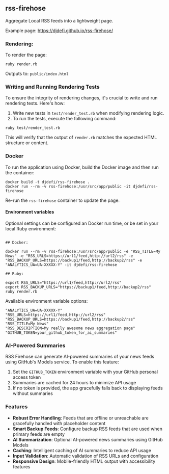 ## rss-firehose

Aggregate Local RSS feeds into a lightweight page.

Example page: https://djdefi.github.io/rss-firehose/

### Rendering:

To render the page:

```
ruby render.rb
```

Outputs to: `public/index.html`

### Writing and Running Rendering Tests

To ensure the integrity of rendering changes, it's crucial to write and run rendering tests. Here's how:

1. Write new tests in `test/render_test.rb` when modifying rendering logic.
2. To run the tests, execute the following command:

```
ruby test/render_test.rb
```

This will verify that the output of `render.rb` matches the expected HTML structure or content.

### Docker

To run the application using Docker, build the Docker image and then run the container:

```
docker build -t djdefi/rss-firehose .
docker run --rm -v rss-firehose:/usr/src/app/public -it djdefi/rss-firehose
```

Re-run the `rss-firehose` container to update the page.

#### Environment variables

Optional settings can be configured an Docker run time, or be set in your local Ruby environment:

```

## Docker:

docker run --rm -v rss-firehose:/usr/src/app/public -e "RSS_TITLE=My News" -e "RSS_URLS=https://url1/feed,http://url2/rss" -e "RSS_BACKUP_URLS=https://backup1/feed,http://backup2/rss" -e "ANALYTICS_UA=UA-XXXXX-Y" -it djdefi/rss-firehose

## Ruby:

export RSS_URLS="https://url1/feed,http://url2/rss"
export RSS_BACKUP_URLS="https://backup1/feed,http://backup2/rss"
ruby render.rb

```

Available environment variable options:

```
"ANALYTICS_UA=UA-XXXXX-Y"
"RSS_URLS=https://url1/feed,http://url2/rss"
"RSS_BACKUP_URLS=https://backup1/feed,http://backup2/rss"
"RSS_TITLE=My News"
"RSS_DESCRIPTION=My really awesome news aggregation page"
"GITHUB_TOKEN=your_github_token_for_ai_summaries"
```

### AI-Powered Summaries

RSS Firehose can generate AI-powered summaries of your news feeds using GitHub's Models service. To enable this feature:

1. Set the `GITHUB_TOKEN` environment variable with your GitHub personal access token
2. Summaries are cached for 24 hours to minimize API usage
3. If no token is provided, the app gracefully falls back to displaying feeds without summaries

### Features

- **Robust Error Handling**: Feeds that are offline or unreachable are gracefully handled with placeholder content
- **Smart Backup Feeds**: Configure backup RSS feeds that are used when primary feeds are empty
- **AI Summarization**: Optional AI-powered news summaries using GitHub Models
- **Caching**: Intelligent caching of AI summaries to reduce API usage
- **Input Validation**: Automatic validation of RSS URLs and configuration
- **Responsive Design**: Mobile-friendly HTML output with accessibility features
